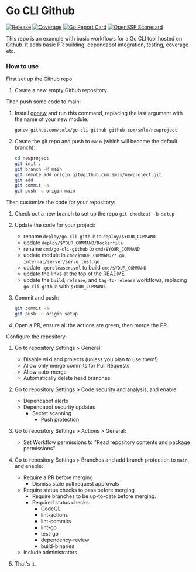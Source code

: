 # Go CLI Github

[![Release](https://github.com/smlx/go-cli-github/actions/workflows/release.yaml/badge.svg)](https://github.com/smlx/go-cli-github/actions/workflows/release.yaml)
[![Coverage](https://coveralls.io/repos/github/smlx/go-cli-github/badge.svg?branch=main)](https://coveralls.io/github/smlx/go-cli-github?branch=main)
[![Go Report Card](https://goreportcard.com/badge/github.com/smlx/go-cli-github)](https://goreportcard.com/report/github.com/smlx/go-cli-github)
[![OpenSSF Scorecard](https://api.securityscorecards.dev/projects/github.com/smlx/go-cli-github/badge)](https://securityscorecards.dev/viewer/?uri=github.com/smlx/go-cli-github)

This repo is an example with basic workflows for a Go CLI tool hosted on Github.
It adds basic PR building, dependabot integration, testing, coverage etc.

### How to use

First set up the Github repo

1. Create a new empty Github repository.

Then push some code to main:

1. Install [gonew](https://go.dev/blog/gonew) and run this command, replacing the last argument with the name of your new module:

    ```bash
    gonew github.com/smlx/go-cli-github github.com/smlx/newproject
    ```

1. Create the git repo and push to `main` (which will become the default branch):

    ```bash
    cd newproject
    git init .
    git branch -M main
    git remote add origin git@github.com:smlx/newproject.git
    git add .
    git commit -a
    git push -u origin main
    ```

Then customize the code for your repository:

1. Check out a new branch to set up the repo `git checkout -b setup`

1. Update the code for your project:

    * rename `deploy/go-cli-github` to `deploy/$YOUR_COMMAND`
    * update `deploy/$YOUR_COMMAND/Dockerfile`
    * rename `cmd/go-cli-github` to `cmd/$YOUR_COMMAND`
    * update module in `cmd/$YOUR_COMMAND/*.go`, `internal/server/serve_test.go`
    * update `.goreleaser.yml` to build `cmd/$YOUR_COMMAND`
    * update the links at the top of the README
    * update the `build`, `release`, and `tag-to-release` workflows, replacing `go-cli-github` with `$YOUR_COMMAND`.

1. Commit and push:

    ```bash
    git commit -a
    git push -u origin setup
    ```
1. Open a PR, ensure all the actions are green, then merge the PR.

Configure the repository:

1. Go to repository Settings > General:

    * Disable wiki and projects (unless you plan to use them!)
    * Allow only merge commits for Pull Requests
    * Allow auto-merge
    * Automatically delete head branches

1. Go to repository Settings > Code security and analysis, and enable:

    * Dependabot alerts
    * Dependabot security updates
        * Secret scanning
            * Push protection

1. Go to repository Settings > Actions > General:

    * Set Workflow permissions to "Read repository contents and package permissions"

1. Go to repository Settings > Branches and add branch protection to `main`, and enable:

    * Require a PR before merging
        * Dismiss stale pull request approvals
    * Require status checks to pass before merging
        * Require branches to be up-to-date before merging.
        * Required status checks:
            * CodeQL
            * lint-actions
            * lint-commits
            * lint-go
            * test-go
            * dependency-review
            * build-binaries
    * Include administrators

1. That's it.
